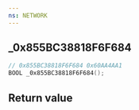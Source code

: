 ```yaml
---
ns: NETWORK
---
```

## _0x855BC38818F6F684

```c
// 0x855BC38818F6F684 0x60AA4AA1
BOOL _0x855BC38818F6F684();
```


## Return value
